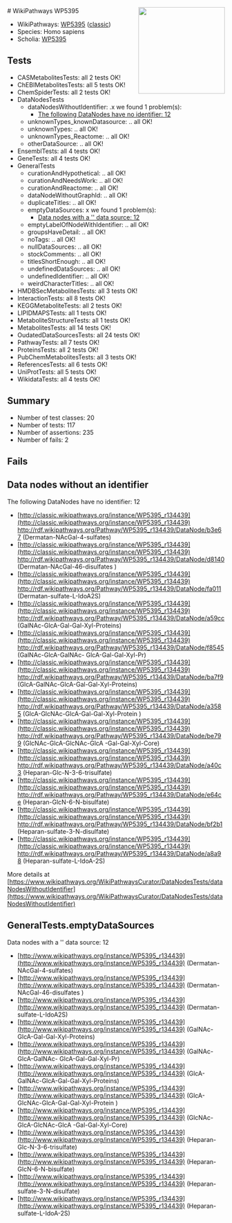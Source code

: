 <img style="float: right; width: 200px" src="https://upload.wikimedia.org/wikipedia/commons/thumb/8/83/Wplogo_with_text_500.png/640px-Wplogo_with_text_500.png" />
# WikiPathways WP5395

* WikiPathways: [WP5395](https://wikipathways.org/pathways/WP5395) ([classic](https://classic.wikipathways.org/instance/WP5395))
* Species: Homo sapiens
* Scholia: [WP5395](https://scholia.toolforge.org/wikipathways/WP5395)
## Tests
* CASMetabolitesTests: all 2 tests OK!
* ChEBIMetabolitesTests: all 5 tests OK!
* ChemSpiderTests: all 2 tests OK!
* DataNodesTests
    * dataNodesWithoutIdentifier: .x we found 1 problem(s):
        * [The following DataNodes have no identifier: 12](#8792c492)
    * unknownTypes_knownDatasource: .. all OK!
    * unknownTypes: .. all OK!
    * unknownTypes_Reactome: .. all OK!
    * otherDataSource: .. all OK!
* EnsemblTests: all 4 tests OK!
* GeneTests: all 4 tests OK!
* GeneralTests
    * curationAndHypothetical: .. all OK!
    * curationAndNeedsWork: .. all OK!
    * curationAndReactome: .. all OK!
    * dataNodeWithoutGraphId: .. all OK!
    * duplicateTitles: .. all OK!
    * emptyDataSources: x we found 1 problem(s):
        * [Data nodes with a '' data source: 12](#6531d9e6)
    * emptyLabelOfNodeWithIdentifier: .. all OK!
    * groupsHaveDetail: .. all OK!
    * noTags: .. all OK!
    * nullDataSources: .. all OK!
    * stockComments: .. all OK!
    * titlesShortEnough: .. all OK!
    * undefinedDataSources: .. all OK!
    * undefinedIdentifier: .. all OK!
    * weirdCharacterTitles: .. all OK!
* HMDBSecMetabolitesTests: all 3 tests OK!
* InteractionTests: all 8 tests OK!
* KEGGMetaboliteTests: all 2 tests OK!
* LIPIDMAPSTests: all 1 tests OK!
* MetaboliteStructureTests: all 1 tests OK!
* MetabolitesTests: all 14 tests OK!
* OudatedDataSourcesTests: all 24 tests OK!
* PathwayTests: all 7 tests OK!
* ProteinsTests: all 2 tests OK!
* PubChemMetabolitesTests: all 3 tests OK!
* ReferencesTests: all 6 tests OK!
* UniProtTests: all 5 tests OK!
* WikidataTests: all 4 tests OK!


## Summary

* Number of test classes: 20
* Number of tests: 117
* Number of assertions: 235
* Number of fails: 2

## Fails

<a name="8792c492" />

## Data nodes without an identifier

The following DataNodes have no identifier: 12

* [http://classic.wikipathways.org/instance/WP5395_r134439](http://classic.wikipathways.org/instance/WP5395_r134439) http://rdf.wikipathways.org/Pathway/WP5395_r134439/DataNode/b3e67 (Dermatan-NAcGal-4-sulfates)
* [http://classic.wikipathways.org/instance/WP5395_r134439](http://classic.wikipathways.org/instance/WP5395_r134439) http://rdf.wikipathways.org/Pathway/WP5395_r134439/DataNode/d8140 (Dermatan-NAcGal-46-disulfates
)
* [http://classic.wikipathways.org/instance/WP5395_r134439](http://classic.wikipathways.org/instance/WP5395_r134439) http://rdf.wikipathways.org/Pathway/WP5395_r134439/DataNode/fa011 (Dermatan-sulfate-L-IdoA2S)
* [http://classic.wikipathways.org/instance/WP5395_r134439](http://classic.wikipathways.org/instance/WP5395_r134439) http://rdf.wikipathways.org/Pathway/WP5395_r134439/DataNode/a59cc (GalNAc-GlcA-Gal-Gal-Xyl-Proteins)
* [http://classic.wikipathways.org/instance/WP5395_r134439](http://classic.wikipathways.org/instance/WP5395_r134439) http://rdf.wikipathways.org/Pathway/WP5395_r134439/DataNode/f8545 (GalNAc-GlcA-GalNAc-
GlcA-Gal-Gal-Xyl-Pr)
* [http://classic.wikipathways.org/instance/WP5395_r134439](http://classic.wikipathways.org/instance/WP5395_r134439) http://rdf.wikipathways.org/Pathway/WP5395_r134439/DataNode/ba7f9 (GlcA-GalNAc-GlcA-Gal-Gal-Xyl-Proteins)
* [http://classic.wikipathways.org/instance/WP5395_r134439](http://classic.wikipathways.org/instance/WP5395_r134439) http://rdf.wikipathways.org/Pathway/WP5395_r134439/DataNode/a3585 (GlcA-GlcNAc-GlcA-Gal-Gal-Xyl-Protein
)
* [http://classic.wikipathways.org/instance/WP5395_r134439](http://classic.wikipathways.org/instance/WP5395_r134439) http://rdf.wikipathways.org/Pathway/WP5395_r134439/DataNode/be799 (GlcNAc-GlcA-GlcNAc-GlcA
-Gal-Gal-Xyl-Core)
* [http://classic.wikipathways.org/instance/WP5395_r134439](http://classic.wikipathways.org/instance/WP5395_r134439) http://rdf.wikipathways.org/Pathway/WP5395_r134439/DataNode/a40c3 (Heparan-Glc-N-3-6-trisulfate)
* [http://classic.wikipathways.org/instance/WP5395_r134439](http://classic.wikipathways.org/instance/WP5395_r134439) http://rdf.wikipathways.org/Pathway/WP5395_r134439/DataNode/e64ce (Heparan-GlcN-6-N-bisulfate)
* [http://classic.wikipathways.org/instance/WP5395_r134439](http://classic.wikipathways.org/instance/WP5395_r134439) http://rdf.wikipathways.org/Pathway/WP5395_r134439/DataNode/bf2b1 (Heparan-sulfate-3-N-disulfate)
* [http://classic.wikipathways.org/instance/WP5395_r134439](http://classic.wikipathways.org/instance/WP5395_r134439) http://rdf.wikipathways.org/Pathway/WP5395_r134439/DataNode/a8a98 (Heparan-sulfate-L-IdoA-2S)


More details at [https://www.wikipathways.org/WikiPathwaysCurator/DataNodesTests/dataNodesWithoutIdentifier](https://www.wikipathways.org/WikiPathwaysCurator/DataNodesTests/dataNodesWithoutIdentifier)

<a name="6531d9e6" />

## GeneralTests.emptyDataSources

Data nodes with a '' data source: 12

* [http://www.wikipathways.org/instance/WP5395_r134439](http://www.wikipathways.org/instance/WP5395_r134439) (Dermatan-NAcGal-4-sulfates)
* [http://www.wikipathways.org/instance/WP5395_r134439](http://www.wikipathways.org/instance/WP5395_r134439) (Dermatan-NAcGal-46-disulfates
)
* [http://www.wikipathways.org/instance/WP5395_r134439](http://www.wikipathways.org/instance/WP5395_r134439) (Dermatan-sulfate-L-IdoA2S)
* [http://www.wikipathways.org/instance/WP5395_r134439](http://www.wikipathways.org/instance/WP5395_r134439) (GalNAc-GlcA-Gal-Gal-Xyl-Proteins)
* [http://www.wikipathways.org/instance/WP5395_r134439](http://www.wikipathways.org/instance/WP5395_r134439) (GalNAc-GlcA-GalNAc-
GlcA-Gal-Gal-Xyl-Pr)
* [http://www.wikipathways.org/instance/WP5395_r134439](http://www.wikipathways.org/instance/WP5395_r134439) (GlcA-GalNAc-GlcA-Gal-Gal-Xyl-Proteins)
* [http://www.wikipathways.org/instance/WP5395_r134439](http://www.wikipathways.org/instance/WP5395_r134439) (GlcA-GlcNAc-GlcA-Gal-Gal-Xyl-Protein
)
* [http://www.wikipathways.org/instance/WP5395_r134439](http://www.wikipathways.org/instance/WP5395_r134439) (GlcNAc-GlcA-GlcNAc-GlcA
-Gal-Gal-Xyl-Core)
* [http://www.wikipathways.org/instance/WP5395_r134439](http://www.wikipathways.org/instance/WP5395_r134439) (Heparan-Glc-N-3-6-trisulfate)
* [http://www.wikipathways.org/instance/WP5395_r134439](http://www.wikipathways.org/instance/WP5395_r134439) (Heparan-GlcN-6-N-bisulfate)
* [http://www.wikipathways.org/instance/WP5395_r134439](http://www.wikipathways.org/instance/WP5395_r134439) (Heparan-sulfate-3-N-disulfate)
* [http://www.wikipathways.org/instance/WP5395_r134439](http://www.wikipathways.org/instance/WP5395_r134439) (Heparan-sulfate-L-IdoA-2S)


